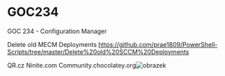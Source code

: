 # GOC234
GOC 234 - Configuration Manager

Delete old MECM Deployments
https://github.com/prae1809/PowerShell-Scripts/tree/master/Delete%20old%20SCCM%20Deployments

QR.cz
Ninite.com
Community.chocolatey.org![obrazek](https://github.com/KosecCloud/GOC234/assets/166837726/6ef6fea4-ae70-4fd3-b5fc-53253f7d7ec9)

